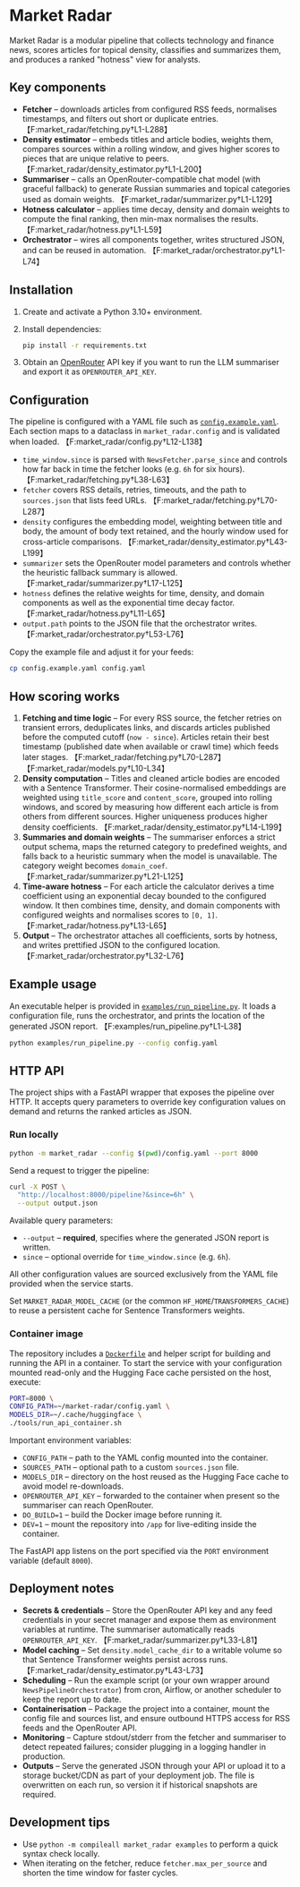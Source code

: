 # Market Radar

Market Radar is a modular pipeline that collects technology and finance news, scores
articles for topical density, classifies and summarizes them, and produces a
ranked "hotness" view for analysts.

## Key components

- **Fetcher** – downloads articles from configured RSS feeds, normalises
  timestamps, and filters out short or duplicate entries. 【F:market_radar/fetching.py†L1-L288】
- **Density estimator** – embeds titles and article bodies, weights them,
  compares sources within a rolling window, and gives higher scores to pieces
  that are unique relative to peers. 【F:market_radar/density_estimator.py†L1-L200】
- **Summariser** – calls an OpenRouter-compatible chat model (with graceful
  fallback) to generate Russian summaries and topical categories used as domain
  weights. 【F:market_radar/summarizer.py†L1-L129】
- **Hotness calculator** – applies time decay, density and domain weights to
  compute the final ranking, then min-max normalises the results. 【F:market_radar/hotness.py†L1-L59】
- **Orchestrator** – wires all components together, writes structured JSON, and
  can be reused in automation. 【F:market_radar/orchestrator.py†L1-L74】

## Installation

1. Create and activate a Python 3.10+ environment.
2. Install dependencies:

   ```bash
   pip install -r requirements.txt
   ```

3. Obtain an [OpenRouter](https://openrouter.ai/) API key if you want to run the
   LLM summariser and export it as `OPENROUTER_API_KEY`.

## Configuration

The pipeline is configured with a YAML file such as
[`config.example.yaml`](./config.example.yaml). Each section maps to a dataclass
in `market_radar.config` and is validated when loaded. 【F:market_radar/config.py†L12-L138】

- `time_window.since` is parsed with `NewsFetcher.parse_since` and controls how
  far back in time the fetcher looks (e.g. `6h` for six hours). 【F:market_radar/fetching.py†L38-L63】
- `fetcher` covers RSS details, retries, timeouts, and the path to `sources.json`
  that lists feed URLs. 【F:market_radar/fetching.py†L70-L287】
- `density` configures the embedding model, weighting between title and body,
  the amount of body text retained, and the hourly window used for
  cross-article comparisons. 【F:market_radar/density_estimator.py†L43-L199】
- `summarizer` sets the OpenRouter model parameters and controls whether the
  heuristic fallback summary is allowed. 【F:market_radar/summarizer.py†L17-L125】
- `hotness` defines the relative weights for time, density, and domain
  components as well as the exponential time decay factor. 【F:market_radar/hotness.py†L11-L65】
- `output.path` points to the JSON file that the orchestrator writes. 【F:market_radar/orchestrator.py†L53-L76】

Copy the example file and adjust it for your feeds:

```bash
cp config.example.yaml config.yaml
```

## How scoring works

1. **Fetching and time logic** – For every RSS source, the fetcher retries on
   transient errors, deduplicates links, and discards articles published before
   the computed cutoff (`now - since`). Articles retain their best timestamp
   (published date when available or crawl time) which feeds later stages.
   【F:market_radar/fetching.py†L70-L287】【F:market_radar/models.py†L10-L34】
2. **Density computation** – Titles and cleaned article bodies are encoded with
   a Sentence Transformer. Their cosine-normalised embeddings are weighted using
   `title_score` and `content_score`, grouped into rolling windows, and scored by
   measuring how different each article is from others from different sources.
   Higher uniqueness produces higher density coefficients. 【F:market_radar/density_estimator.py†L14-L199】
3. **Summaries and domain weights** – The summariser enforces a strict output
   schema, maps the returned category to predefined weights, and falls back to a
   heuristic summary when the model is unavailable. The category weight becomes
   `domain_coef`. 【F:market_radar/summarizer.py†L21-L125】
4. **Time-aware hotness** – For each article the calculator derives a time
   coefficient using an exponential decay bounded to the configured window. It
   then combines time, density, and domain components with configured weights
   and normalises scores to `[0, 1]`. 【F:market_radar/hotness.py†L13-L65】
5. **Output** – The orchestrator attaches all coefficients, sorts by hotness,
   and writes prettified JSON to the configured location. 【F:market_radar/orchestrator.py†L32-L76】

## Example usage

An executable helper is provided in [`examples/run_pipeline.py`](./examples/run_pipeline.py).
It loads a configuration file, runs the orchestrator, and prints the location of
the generated JSON report. 【F:examples/run_pipeline.py†L1-L38】

```bash
python examples/run_pipeline.py --config config.yaml
```

## HTTP API

The project ships with a FastAPI wrapper that exposes the pipeline over HTTP.
It accepts query parameters to override key configuration values on demand and
returns the ranked articles as JSON.

### Run locally

```bash
python -m market_radar --config $(pwd)/config.yaml --port 8000
```

Send a request to trigger the pipeline:

```bash
curl -X POST \
  "http://localhost:8000/pipeline?&since=6h" \
  --output output.json
```

Available query parameters:

- `--output` – **required**, specifies where the generated JSON report is written.
- `since` – optional override for `time_window.since` (e.g. `6h`).

All other configuration values are sourced exclusively from the YAML file
provided when the service starts.

Set `MARKET_RADAR_MODEL_CACHE` (or the common `HF_HOME`/`TRANSFORMERS_CACHE`)
to reuse a persistent cache for Sentence Transformers weights.

### Container image

The repository includes a [`Dockerfile`](./Dockerfile) and helper script for
building and running the API in a container. To start the service with your
configuration mounted read-only and the Hugging Face cache persisted on the
host, execute:

```bash
PORT=8000 \
CONFIG_PATH=~/market-radar/config.yaml \
MODELS_DIR=~/.cache/huggingface \
./tools/run_api_container.sh
```

Important environment variables:

- `CONFIG_PATH` – path to the YAML config mounted into the container.
- `SOURCES_PATH` – optional path to a custom `sources.json` file.
- `MODELS_DIR` – directory on the host reused as the Hugging Face cache to
  avoid model re-downloads.
- `OPENROUTER_API_KEY` – forwarded to the container when present so the
  summariser can reach OpenRouter.
- `DO_BUILD=1` – build the Docker image before running it.
- `DEV=1` – mount the repository into `/app` for live-editing inside the
  container.

The FastAPI app listens on the port specified via the `PORT` environment
variable (default `8000`).

## Deployment notes

- **Secrets & credentials** – Store the OpenRouter API key and any feed
  credentials in your secret manager and expose them as environment variables at
  runtime. The summariser automatically reads `OPENROUTER_API_KEY`. 【F:market_radar/summarizer.py†L33-L81】
- **Model caching** – Set `density.model_cache_dir` to a writable volume so that
  Sentence Transformer weights persist across runs. 【F:market_radar/density_estimator.py†L43-L73】
- **Scheduling** – Run the example script (or your own wrapper around
  `NewsPipelineOrchestrator`) from cron, Airflow, or another scheduler to keep
  the report up to date.
- **Containerisation** – Package the project into a container, mount the config
  file and sources list, and ensure outbound HTTPS access for RSS feeds and the
  OpenRouter API.
- **Monitoring** – Capture stdout/stderr from the fetcher and summariser to
  detect repeated failures; consider plugging in a logging handler in production.
- **Outputs** – Serve the generated JSON through your API or upload it to a
  storage bucket/CDN as part of your deployment job. The file is overwritten on
  each run, so version it if historical snapshots are required.

## Development tips

- Use `python -m compileall market_radar examples` to perform a quick syntax
  check locally.
- When iterating on the fetcher, reduce `fetcher.max_per_source` and shorten the
  time window for faster cycles.
